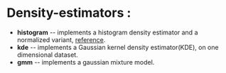 # Density-estimators :
 + **histogram** -- implements a histogram density estimator and a normalized variant, [reference](https://www.google.com/url?sa=i&rct=j&q=&esrc=s&source=web&cd=&cad=rja&uact=8&ved=0CAQQw7AJahcKEwiQ3OPFmMD5AhUAAAAAHQAAAAAQAg&url=http%3A%2F%2Ffaculty.washington.edu%2Fyenchic%2F18W_425%2FLec6_hist_KDE.pdf&psig=AOvVaw049YeZ7dt_dCh_-IKI44uL&ust=1660355540286934).
 + **kde** -- implements a Gaussian kernel density estimator(KDE), on one dimensional dataset.
 + **gmm** -- implements a gaussian mixture model.
